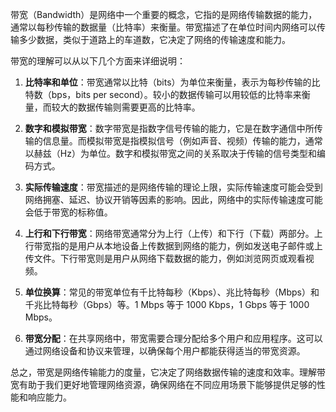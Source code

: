 带宽（Bandwidth）是网络中一个重要的概念，它指的是网络传输数据的能力，通常以每秒传输的数据量（比特率）来衡量。带宽描述了在单位时间内网络可以传输多少数据，类似于道路上的车道数，它决定了网络的传输速度和能力。

带宽的理解可以从以下几个方面来详细说明：

1. **比特率和单位**：带宽通常以比特（bits）为单位来衡量，表示为每秒传输的比特数（bps，bits per second）。较小的数据传输可以用较低的比特率来衡量，而较大的数据传输则需要更高的比特率。

2. **数字和模拟带宽**：数字带宽是指数字信号传输的能力，它是在数字通信中所传输的信息量。而模拟带宽是指模拟信号（例如声音、视频）传输的能力，通常以赫兹（Hz）为单位。数字和模拟带宽之间的关系取决于传输的信号类型和编码方式。

3. **实际传输速度**：带宽描述的是网络传输的理论上限，实际传输速度可能会受到网络拥塞、延迟、协议开销等因素的影响。因此，网络中的实际传输速度可能会低于带宽的标称值。

4. **上行和下行带宽**：网络带宽通常分为上行（上传）和下行（下载）两部分。上行带宽指的是用户从本地设备上传数据到网络的能力，例如发送电子邮件或上传文件。下行带宽则是用户从网络下载数据的能力，例如浏览网页或观看视频。

5. **单位换算**：常见的带宽单位有千比特每秒（Kbps）、兆比特每秒（Mbps）和千兆比特每秒（Gbps）等。1 Mbps 等于 1000 Kbps，1 Gbps 等于 1000 Mbps。

6. **带宽分配**：在共享网络中，带宽需要合理分配给多个用户和应用程序。这可以通过网络设备和协议来管理，以确保每个用户都能获得适当的带宽资源。

总之，带宽是网络传输能力的度量，它决定了网络数据传输的速度和效率。理解带宽有助于我们更好地管理网络资源，确保网络在不同应用场景下能够提供足够的性能和响应能力。
